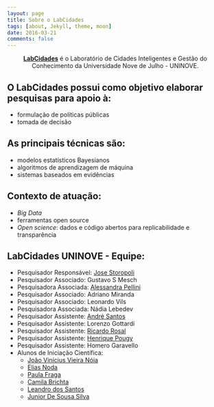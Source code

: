 ```yaml
---
layout: page
title: Sobre o LabCidades
tags: [about, Jekyll, theme, moon]
date: 2016-03-21
comments: false
---
```

    
<center><a href="https://github.com/LabCidades"><b>LabCidades</b></a> é o Laboratório de Cidades Inteligentes e Gestão do Conhecimento da Universidade Nove de Julho - UNINOVE.</center>

## O LabCidades possui como objetivo elaborar pesquisas para apoio à:
* formulação de políticas públicas
* tomada de decisão

## As principais técnicas são:
* modelos estatísticos Bayesianos
* algoritmos de aprendizagem de máquina
* sistemas baseados em evidências

## Contexto de atuação:
* *Big Data*
* ferramentas open source
* *Open science*: dados e código abertos para replicabilidade e transparência

## LabCidades UNINOVE - Equipe:
* Pesquisador Responsável: [Jose Storopoli](https://github.com/storopoli)
* Pesquisador Associado: Gustavo S Mesch
* Pesquisadora Associada: [Alessandra Pellini](https://github.com/acgpellini)
* Pesquisador Associado: Adriano Miranda
* Pesquisador Associado: Leonardo Vils
* Pesquisadora Associada: Nádia Lebedev
* Pesquisador Assistente: [André Santos](https://github.com/andrelmfsantos)
* Pesquisador Assistente: Lorenzo Gottardi
* Pesquisador Assistente: [Ricardo Rosal](https://github.com/RosalRicardo)
* Pesquisador Assistente: [Henrique Pougy](https://github.com/h-pgy)
* Pesquisador Assistente: Homero Garavello
* Alunos de Iniciação Científica:
    * [João Vinícius Vieira Nóia](https://github.com/vinivieiran)
    * [Elias Noda](https://github.com/Elias-Noda)
    * [Paula Fraga](https://github.com/Paula-Fraga)
    * [Camila Brichta](https://github.com/camibrichta)
    * [Leandro dos Santos](https://github.com/leandrors91)
    * [Junior De Sousa Silva](https://github.com/juniorghostinthewires)
